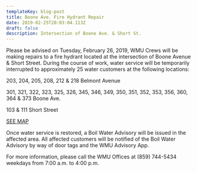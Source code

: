 ```yaml
---
templateKey: blog-post
title: Boone Ave. Fire Hydrant Repair
date: 2019-02-25T20:03:04.113Z
draft: false
description: Intersection of Boone Ave. & Short St.
---
```

Please be advised on Tuesday, February 26, 2019, WMU Crews will be making repairs to a fire hydrant located at the intersection of Boone Avenue & Short Street.  During the course of work, water service will be temporarily interrupted to approximately 25 water customers at the following locations:  

203, 204, 205, 208, 212 & 218 Belmont Avenue 

301, 321, 322, 323, 325, 326, 345, 346, 349, 350, 351, 352, 353, 356, 360, 364 & 373 Boone Ave.

103 & 111 Short Street

[SEE MAP](https://geosync.cloud/maps/9c6053d0-4304-49e1-a64b-0466c7018bad?layer=Advisory&feature=2)

Once water service is restored, a Boil Water Advisory will be issued in the affected area.  All affected customers will be notified of the Boil Water Advisory by way of door tags and the WMU Advisory App.

For more information, please call the WMU Offices at (859) 744-5434 weekdays from 7:00 a.m. to 4:00 p.m.
